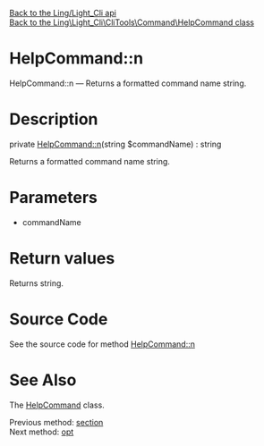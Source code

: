 [Back to the Ling/Light_Cli api](https://github.com/lingtalfi/Light_Cli/blob/master/doc/api/Ling/Light_Cli.md)<br>
[Back to the Ling\Light_Cli\CliTools\Command\HelpCommand class](https://github.com/lingtalfi/Light_Cli/blob/master/doc/api/Ling/Light_Cli/CliTools/Command/HelpCommand.md)


HelpCommand::n
================



HelpCommand::n — Returns a formatted command name string.




Description
================


private [HelpCommand::n](https://github.com/lingtalfi/Light_Cli/blob/master/doc/api/Ling/Light_Cli/CliTools/Command/HelpCommand/n.md)(string $commandName) : string




Returns a formatted command name string.




Parameters
================


- commandName

    


Return values
================

Returns string.








Source Code
===========
See the source code for method [HelpCommand::n](https://github.com/lingtalfi/Light_Cli/blob/master/CliTools/Command/HelpCommand.php#L142-L146)


See Also
================

The [HelpCommand](https://github.com/lingtalfi/Light_Cli/blob/master/doc/api/Ling/Light_Cli/CliTools/Command/HelpCommand.md) class.

Previous method: [section](https://github.com/lingtalfi/Light_Cli/blob/master/doc/api/Ling/Light_Cli/CliTools/Command/HelpCommand/section.md)<br>Next method: [opt](https://github.com/lingtalfi/Light_Cli/blob/master/doc/api/Ling/Light_Cli/CliTools/Command/HelpCommand/opt.md)<br>

